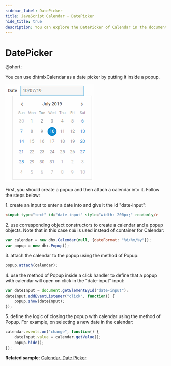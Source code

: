 ```yaml
---
sidebar_label: DatePicker
title: JavaScript Calendar - DatePicker 
hide_title: true
description: You can explore the DatePicker of Calendar in the documentation of the DHTMLX JavaScript UI library. Browse developer guides and API reference, try out code examples and live demos, and download a free 30-day evaluation version of DHTMLX Suite 7.
---
```

 
# DatePicker

@short:

You can use dhtmlxCalendar as a date picker by putting it inside a popup. 

![Date picker](./../assets/calendar/date_picker.png)

First, you should create a popup and then attach a calendar into it. Follow the steps below:

1\. create an input to enter a date into and give it the id "date-input":

~~~html
<input type="text" id="date-input" style="width: 200px;" readonly/>
~~~

2\. use corresponding object constructors to create a calendar and a popup objects. Note that in this case *null* is used instead of container for Calendar:

~~~js
var calendar = new dhx.Calendar(null, {dateFormat: "%d/%m/%y"});
var popup = new dhx.Popup();
~~~

3\. attach the calendar to the popup using the [](../popup/api/popup_attach_method.md) method of Popup:

~~~js
popup.attach(calendar);
~~~

4\. use the [](../popup/api/popup_show_method.md) method of Popup inside a click handler to define that a popup with calendar will open on click in the "date-input" input:

~~~js
var dateInput = document.getElementById("date-input");
dateInput.addEventListener("click", function() {
	popup.show(dateInput);
});
~~~

5\. define the logic of closing the popup with calendar using the [](../popup/api/popup_hide_method.md) method of Popup. For example, on selecting a new date in the calendar:

~~~js
calendar.events.on("change", function() {
	dateInput.value = calendar.getValue();
	popup.hide();
});
~~~

**Related sample**: [Calendar. Date Picker](https://snippet.dhtmlx.com/mj7jr6ro)
